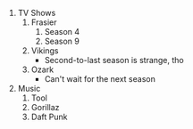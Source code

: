 1. TV Shows
   1. Frasier
      1. Season 4
      2. Season 9
   3. Vikings
      * Second-to-last season is strange, tho
   5. Ozark
      - Can't wait for the next season
2. Music
   1. Tool
   2. Gorillaz
   3. Daft Punk
